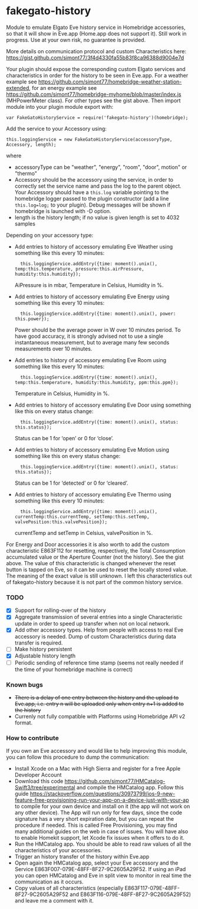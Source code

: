 # fakegato-history
Module to emulate Elgato Eve history service in Homebridge accessories, so that it will show in Eve.app (Home.app does not support it). Still work in progress. Use at your own risk, no guarantee is provided.

More details on communication protocol and custom Characteristics here: https://gist.github.com/simont77/3f4d4330fa55b83f8ca96388d9004e7d

Your plugin should expose the corresponding custom Elgato services and characteristics in order for the history to be seen in Eve.app. For a weather example see https://github.com/simont77/homebridge-weather-station-extended, for an energy example see https://github.com/simont77/homebridge-myhome/blob/master/index.js (MHPowerMeter class). For other types see the gist above.
Then import module into your plugin module export with:

    var FakeGatoHistoryService = require('fakegato-history')(homebridge);

Add the service to your Accessory using:

    this.loggingService = new FakeGatoHistoryService(accessoryType, Accessory, length);
       
where

- accessoryType can be "weather", "energy", "room", "door", motion" or "thermo"
- Accessory should be the accessory using the service, in order to correctly set the service name and pass the log to the parent object. Your Accessory should have a `this.log` variable pointing to the homebridge logger passed to the plugin constructor (add a line `this.log=log;` to your plugin). Debug messages will be shown if homebridge is launched with -D option.
- length is the history length; if no value is given length is set to 4032 samples

Depending on your accessory type:
        
* Add entries to history of accessory emulating Eve Weather using something like this every 10 minutes:

		this.loggingService.addEntry({time: moment().unix(), temp:this.temperature, pressure:this.airPressure, humidity:this.humidity});

	AiPressure is in mbar, Temperature in Celsius, Humidity in %.

* Add entries to history of accessory emulating Eve Energy using something like this every 10 minutes:

		this.loggingService.addEntry({time: moment().unix(), power: this.power}); 
    
	Power should be the average power in W over 10 minutes period. To have good accuracy, it is strongly advised not to use a single instantaneous measurement, but to average many few seconds measurements over 10 minutes.

* Add entries to history of accessory emulating Eve Room using something like this every 10 minutes:

		this.loggingService.addEntry({time: moment().unix(), temp:this.temperature, humidity:this.humidity, ppm:this.ppm}); 
	
	Temperature in Celsius, Humidity in %.
	
* Add entries to history of accessory emulating Eve Door using something like this on every status change:

		this.loggingService.addEntry({time: moment().unix(), status: this.status});
	
	Status can be 1 for ‘open’ or 0 for ‘close’.

* Add entries to history of accessory emulating Eve Motion using something like this on every status change:

		this.loggingService.addEntry({time: moment().unix(), status: this.status});
	
	Status can be 1 for ‘detected’ or 0 for ‘cleared’.

* Add entries to history of accessory emulating Eve Thermo using something like this every 10 minutes:

		this.loggingService.addEntry({time: moment().unix(), currentTemp:this.currentTemp, setTemp:this.setTemp, valvePosition:this.valvePosition}); 
	
	currentTemp and setTemp in Celsius, valvePosition in %.


For Energy and Door accessories it is also worth to add the custom characteristic E863F112 for resetting, respectively, the Total Consumption accumulated value or the Aperture Counter (not the history). See the gist above. The value of this characteristic is changed whenever the reset button is tapped on Eve, so it can be used to reset the locally stored value. The meaning of the exact value is still unknown. I left this characteristics out of fakegato-history because it is not part of the common  history service.

### TODO

- [x] Support for rolling-over of the history
- [x] Aggregate transmission of several entries into a single Characteristic update in order to speed up transfer when not on local network.
- [x] Add other accessory types. Help from people with access to real Eve accessory is needed. Dump of custom Characteristics during data transfer is required.
- [ ] Make history persistent 
- [x] Adjustable history length
- [ ] Periodic sending of reference time stamp (seems not really needed if the time of your homebridge machine is correct)

### Known bugs
- ~~There is a delay of one entry between the history and the upload to Eve.app, i.e. entry n will be uploaded only when entry n+1 is added to the history~~
- Currenly not fully compatible with Platforms using Homebridge API v2 format.

### How to contribute

If you own an Eve accessory and would like to help improving this module, you can follow this procedure to dump the communication:

- Install Xcode on a Mac with High Sierra and register for a free Apple Developer Account
- Download this code https://github.com/simont77/HMCatalog-Swift3/tree/experimental and compile the HMCatalog app. Follow this guide https://stackoverflow.com/questions/30973799/ios-9-new-feature-free-provisioning-run-your-app-on-a-device-just-with-your-ap to compile for your own device and install on it (the app will not work on any other device). The App will run only for few days, since the code signature has a very short expiration date, but you can repeat the procedure if needed. This is called Free Provisioning, you may find many additional guides on the web in case of issues. You will have also to enable Homekit support, let Xcode fix issues when it offers to do it.
- Run the HMCatalog app. You should be able to read raw values of all the characteristics of your accessories.
- Trigger an history transfer of the history within Eve.app
- Open again the HMCatalog app, select your Eve accessory and the Service E863F007-079E-48FF-8F27-9C2605A29F52. If using an iPad you can open HMCatalog and Eve in split view to monitor in real time the communication as it occurs.
- Copy values of all characteristics (especially E863F117-079E-48FF-8F27-9C2605A29F52 and E863F116-079E-48FF-8F27-9C2605A29F52) and leave me a comment with it.
